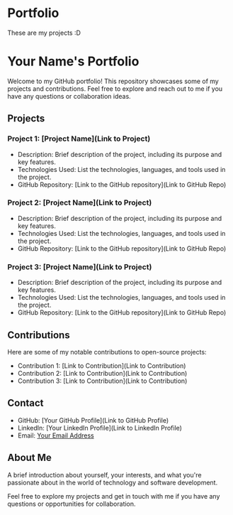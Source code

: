 # Portfolio
These are my projects :D

# Your Name's Portfolio

Welcome to my GitHub portfolio! This repository showcases some of my projects and contributions. Feel free to explore and reach out to me if you have any questions or collaboration ideas.

## Projects

### Project 1: [Project Name](Link to Project)
- Description: Brief description of the project, including its purpose and key features.
- Technologies Used: List the technologies, languages, and tools used in the project.
- GitHub Repository: [Link to the GitHub repository](Link to GitHub Repo)

### Project 2: [Project Name](Link to Project)
- Description: Brief description of the project, including its purpose and key features.
- Technologies Used: List the technologies, languages, and tools used in the project.
- GitHub Repository: [Link to the GitHub repository](Link to GitHub Repo)

### Project 3: [Project Name](Link to Project)
- Description: Brief description of the project, including its purpose and key features.
- Technologies Used: List the technologies, languages, and tools used in the project.
- GitHub Repository: [Link to the GitHub repository](Link to GitHub Repo)

## Contributions

Here are some of my notable contributions to open-source projects:

- Contribution 1: [Link to Contribution](Link to Contribution)
- Contribution 2: [Link to Contribution](Link to Contribution)
- Contribution 3: [Link to Contribution](Link to Contribution)

## Contact

- GitHub: [Your GitHub Profile](Link to GitHub Profile)
- LinkedIn: [Your LinkedIn Profile](Link to LinkedIn Profile)
- Email: [Your Email Address](mailto:youremail@example.com)

## About Me

A brief introduction about yourself, your interests, and what you're passionate about in the world of technology and software development.

Feel free to explore my projects and get in touch with me if you have any questions or opportunities for collaboration.
